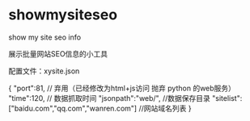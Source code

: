 # showmysiteseo
show my site seo info

展示批量网站SEO信息的小工具

配置文件：xysite.json

{
    "port":81,  // 弃用（已经修改为html+js访问  抛弃 python 的web服务）
    "time":120,  // 数据抓取时间
    "jsonpath":"web/",  //数据保存目录 
    "sitelist":["baidu.com","qq.com","wanren.com"] //网站域名列表
}
